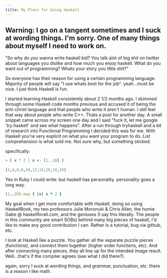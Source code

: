 ```yaml
---
title: My Plans for Using Haskell
---
```


## Warning: I go on a tangent sometimes and I suck at wording things. I'm sorry. One of many things about myself I need to work on.

"So why do you wanna write haskell kid? You talk alot of big shit on twitter about languages you dislike and how much you enjoy haskell. What do you want out of programming? Whats your story you little shit?"

So everyone has their reason for using a certain programming language. Majority of people will say "I use whats best for the job". yeah...must be nice. I just think Haskell is fun.

I started learning Haskell consistently about 2 1/2 months ago. I skimmed through some Haskell code months previous and accused it of being the anti-christ language and that people who write it aren't human. I still feel that way about people who write C++. Thats a post for another day. A small snippet came across my screen one day and I said "fuck it, let me google 'try haskell' and see what happens". After a run through tryhaskell and a bit of research into Functional Programming I decided this was for me. With Haskell you're very explicit on what you want your program to do. List comprehension is what sold me. Not sure why, but something sticked.

specifically:

```haskell
> [ x * 2 | x <- [1..10] ]
	
[2,4,6,8,10,12,14,16,18,20]
```

Yes in Ruby I could write:
but haskell has personality. personality goes a long way.

```ruby
(1..10).map { |x| x * 2 }
```

My goal when I get more comfortable with Haskell, doing so using HaskellBook, my two professors Julie Moronuki & Chris Allen, the homie Gabe @ haskellforall.com, and the geniuses (I say this literally. The people in this community are smart SOBs) behind many big pieces of haskell, I'd like to make any good contribution I can. Rather is a tutorial, bug via github, etc.

I look at Haskell like a puzzle. You gather all the separate puzzle pieces (functions), and connect them together (higher order functions, etc). And after connecting many pieces, they all line up for the intended image result. Well...that's if the compiler agrees (see what I did there?).

again, sorry I suck at wording things, and grammar, punctuation, etc. there is a reason i like math.

